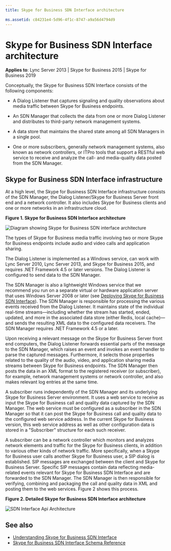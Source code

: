 ```yaml
---
title: Skype for Business SDN Interface architecture
 
ms.assetid: c84231e4-5d96-4f1c-8747-a9a56d4794d9
---
```



# Skype for Business SDN Interface architecture


 **Applies to**: Lync Server 2013 | Skype for Business 2015 | Skype for Business 2019
 
Conceptually, the Skype for Business SDN Interface consists of the following components:
  
    
    


- A Dialog Listener that captures signaling and quality observations about media traffic between Skype for Business endpoints.
    
  
- An SDN Manager that collects the data from one or more Dialog Listener and distributes to third-party network management systems.
    
  
- A data store that maintains the shared state among all SDN Managers in a single pool.
    
  
- One or more subscribers, generally network management systems, also known as network controllers, or ITPro tools that support a RESTful web service to receive and analyze the call- and media-quality data posted from the SDN Manager.
    
  

## Skype for Business SDN Interface infrastructure

At a high level, the Skype for Business SDN Interface infrastructure consists of the SDN Manager, the Dialog Listener/Skype for Business Server front end and a network controller. It also includes Skype for Business clients and one or more networks in an infrastructure cloud.
  
    
    

**Figure 1. Skype for Business SDN Interface architecture**


![Diagram showing Skype for Business SDN interface architecture](../images/388c0128-bfa1-4a38-9a47-5a1797e4528e.PNG)
  
    
    
The types of Skype for Business media traffic involving two or more Skype for Business endpoints include audio and video calls and application sharing.
  
    
    
The Dialog Listener is implemented as a Windows service, can work with Lync Server 2010, Lync Server 2013, and Skype for Business 2015, and requires .NET Framework 4.5 or later versions. The Dialog Listener is configured to send data to the SDN Manager. 
  
    
    
The SDN Manager is also a lightweight Windows service that we recommend you run on a separate virtual or hardware application server that uses Windows Server 2008 or later (see  [Deploying Skype for Business SDN Interface](deploying-the-sdn-interface.md)). The SDN Manager is responsible for processing the various events received from the Dialog Listener. It maintains state of the individual real-time streams—including whether the stream has started, ended, updated, and more in the associated data store (either Redis, local cache)—and sends the resulting XML data to the configured data receivers. The SDN Manager requires .NET Framework 4.5 or a later.
  
    
    
Upon receiving a relevant message on the Skype for Business Server front end computers, the Dialog Listener forwards essential parts of the message to the SDN Manager, which raises an event and invokes an event handler to parse the captured messages. Furthermore, it selects those properties related to the quality of the audio, video, and application sharing media streams between Skype for Business endpoints. The SDN Manager then posts the data in an XML format to the registered receiver (or subscriber), for example, network management systems or network controller, and also makes relevant log entries at the same time.
  
    
    
A subscriber runs independently of the SDN Manager and its underlying Skype for Business Server environment. It uses a web service to receive as input the Skype for Business call and quality data captured by the SDN Manager. The web service must be configured as a subscriber in the SDN Manager so that it can post the Skype for Business call and quality data to the configured web service address. In the current Skype for Business version, this web service address as well as other configuration data is stored in a "Subscriber" structure for each such receiver.
  
    
    
A subscriber can be a network controller which monitors and analyzes network elements and traffic for the Skype for Business clients, in addition to various other kinds of network traffic. More specifically, when a Skype for Business user calls another Skype for Business user, a SIP dialog is established. SIP messages are exchanged between the client and Skype for Business Server. Specific SIP messages contain data reflecting media-related events relevant for Skype for Business SDN Interface and are forwarded to the SDN Manager. The SDN Manager is then responsible for verifying, combining and packaging the call and quality data in XML and posting them to the web services. Figure 2 shows this process.
  
    
    

**Figure 2. Detailed Skype for Business SDN Interface architecture**

  
    
    

  
    
    
![SDN Interface Api Architecture](../images/4b1a7938-ca4d-4f4b-8929-5cd5205ca75e.png)
  
    
    

  
    
    

  
    
    

## See also

-  [Understanding Skype for Business SDN Interface](understanding-sdn-interface.md) 
-  [Skype for Business SDN Interface Schema Reference](skype-for-business-sdn-interface-schema-reference.md)
    
  

